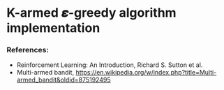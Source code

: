 # K-armed 𝜺-greedy algorithm implementation


### References:
* Reinforcement Learning: An Introduction, Richard S. Sutton et al.
* Multi-armed bandit, https://en.wikipedia.org/w/index.php?title=Multi-armed_bandit&oldid=875192495

